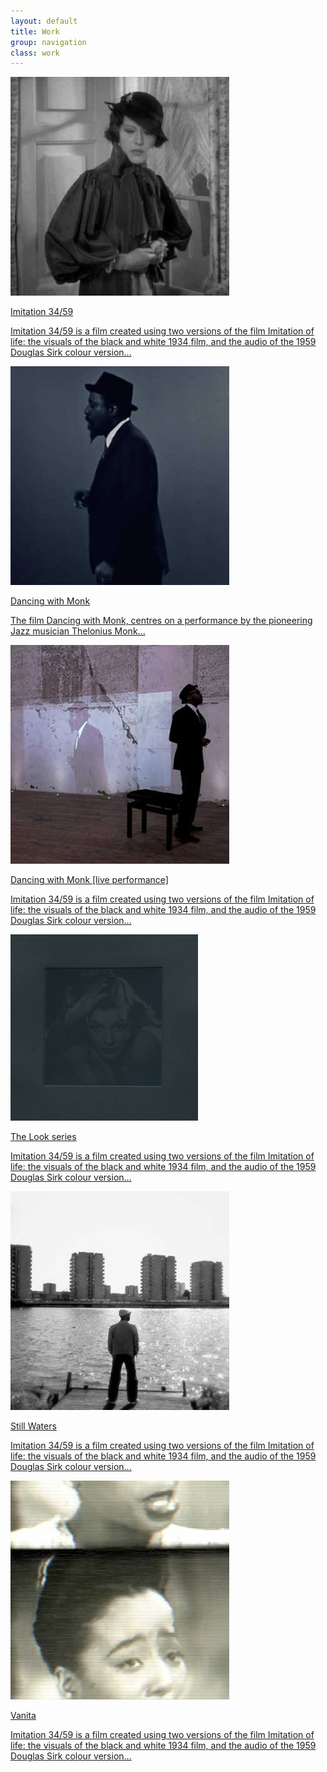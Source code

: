 ```yaml
---
layout: default
title: Work
group: navigation
class: work
---
```


<div class="gallery-wrapper">
	<div class="gallery-thumb one">
		<a href="">
			<img src="thumbs/imitation-34-59.jpg" alt="Imitation 34/59">
			<p class="label">Imitation 34/59</p>
			<div class="info">
				<p>
					Imitation 34/59 is a film created using two versions of the film Imitation of life: the visuals of the black and white 1934 film, and the audio of the 1959 Douglas Sirk colour version...
				</p>
			</div>
		</a>
	</div>
	<div class="gallery-thumb two">
		<a href="">
			<img src="thumbs/dancing-with-monk.jpg">
			<p class="label">Dancing with Monk</p>
			<div class="info">
				<p>
					The film Dancing with Monk, centres on a performance by the pioneering Jazz musician Thelonius Monk...
				</p>
			</div>
		</a>
	</div>
	<div class="gallery-thumb three">
		<a href="">
			<img src="thumbs/dancing-with-monk-live.jpg">
			<p class="label">Dancing with Monk [live performance]</p>
			<div class="info">
				<p>
					Imitation 34/59 is a film created using two versions of the film Imitation of life: the visuals of the black and white 1934 film, and the audio of the 1959 Douglas Sirk colour version...
				</p>
			</div>
		</a>
	</div>
	<div class="gallery-thumb four">
		<a href="">
			<img src="thumbs/look.jpg">
			<p class="label">The Look series</p>
			<div class="info">
				<p>
					Imitation 34/59 is a film created using two versions of the film Imitation of life: the visuals of the black and white 1934 film, and the audio of the 1959 Douglas Sirk colour version...
				</p>
			</div>
		</a>
	</div>
	<div class="gallery-thumb five">
		<a href="">
			<img src="thumbs/still-waters.jpg">
			<p class="label">Still Waters</p>
			<div class="info">
				<p>
					Imitation 34/59 is a film created using two versions of the film Imitation of life: the visuals of the black and white 1934 film, and the audio of the 1959 Douglas Sirk colour version...
				</p>
			</div>
		</a>
	</div>
	<div class="gallery-thumb six">
		<a href="">
			<img src="thumbs/vanita.jpg">
			<p class="label">Vanita</p>
			<div class="info">
				<p>
					Imitation 34/59 is a film created using two versions of the film Imitation of life: the visuals of the black and white 1934 film, and the audio of the 1959 Douglas Sirk colour version...
				</p>
			</div>
		</a>
	</div>
</div>
